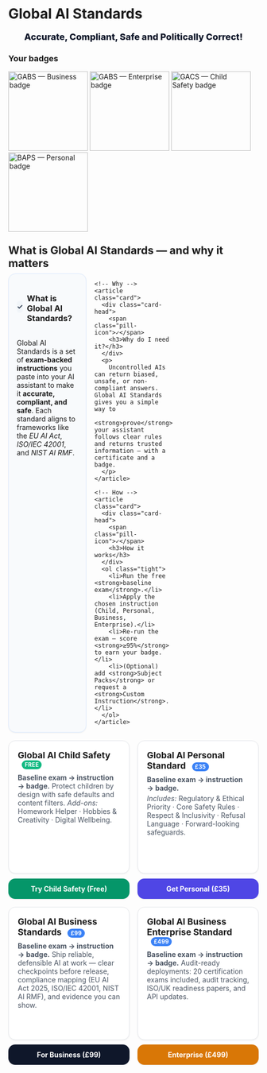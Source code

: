 # Global AI Standards

<div class="hero-sub">Accurate, Compliant, Safe and Politically Correct!</div>

### Your badges

<img src="./img/badges/gabs-green.png" alt="GABS — Business badge" width="160">
<img src="./img/badges/gabs-enterprise.png" alt="GABS — Enterprise badge" width="160">
<img src="./img/badges/gacs-yellow.png" alt="GACS — Child Safety badge" width="160">
<img src="./img/badges/baps-silver.png" alt="BAPS — Personal badge" width="160">


<style>
.tiles{display:grid;grid-template-columns:repeat(auto-fit,minmax(240px,1fr));gap:1rem;margin:1rem 0}
.tile{display:block;border:1px solid #e5e7eb;border-radius:14px;padding:18px;background:#fff;text-decoration:none;color:inherit;box-shadow:0 1px 3px rgba(0,0,0,.06)}
.tile:hover{box-shadow:0 4px 12px rgba(0,0,0,.08)}
.tile h2{margin:0 0 .25rem 0;font-size:1.1rem}
.tile p{margin:.25rem 0 0 0;color:#4b5563}
.pill{display:inline-block;margin-left:.5rem;padding:2px 6px;font-size:.7rem;font-weight:700;color:#fff;background:#10b981;border-radius:999px;text-transform:uppercase;letter-spacing:.02em}
  .explainer{margin-top:1.5rem}
.explainer h2{font-size:1.35rem;margin:0 0 .5rem 0}
.explainer-grid{display:grid;gap:1rem}
@media (min-width:768px){.explainer-grid{grid-template-columns:repeat(3,1fr)}}
.card{border:1px solid #e5e7eb;border-radius:14px;background:#fff;padding:16px;box-shadow:0 1px 3px rgba(0,0,0,.06)}
.card-head{display:flex;align-items:center;gap:.5rem}
.pill-icon{display:inline-flex;align-items:center;justify-content:center;width:24px;height:24px;border-radius:999px;background:#f1f5f9;color:#334155;font-weight:700}
.tight{margin:.5rem 0 0 0}
/* Softer background for the 3 explainer cards only */
.explainer .card{
  background:#f8fafc;      /* light slate */
  border-color:#dbeafe;     /* light indigo */
}
  .pill--price{
  display:inline-block;
  margin-left:.5rem;
  padding:2px 6px;
  font-size:.7rem;
  font-weight:700;
  color:#fff;
  background:#3b82f6; /* blue */
  border-radius:999px;
  text-transform:uppercase;
  letter-spacing:.02em;
}
/* CTA buttons under the tiles */
.cta-row{margin-top:1rem;display:flex;flex-wrap:wrap;gap:.6rem}
.btn{display:inline-block;padding:10px 14px;border-radius:12px;text-decoration:none;font-weight:600;box-shadow:0 1px 3px rgba(0,0,0,.06)}
.btn:hover{filter:brightness(1.05)}
.btn--green{background:#059669;color:#fff}   /* Child Safety */
.btn--indigo{background:#4f46e5;color:#fff}  /* Personal */
.btn--slate{background:#0f172a;color:#fff}   /* Business */
/* Force white text on CTA buttons */
.btn,
.btn:visited,
.btn:hover,
.btn:focus,
.btn:active {
  color: #fff !important;
}
  /* CTA tiles under the product tiles */
.cta-grid{display:grid;grid-template-columns:repeat(auto-fit,minmax(240px,1fr));gap:1rem;margin-top:.75rem}
.cta-card{
  display:block;text-align:center;font-weight:700;
  padding:12px;border-radius:14px;color:#fff;text-decoration:none;
  box-shadow:0 1px 3px rgba(0,0,0,.08)
}
.cta-card:hover{filter:brightness(1.05)}
.cta-card--green{background:#059669}   /* GACS */
.cta-card--indigo{background:#4f46e5}  /* GAPS */
.cta-card--slate{background:#0f172a}   /* GABS */
.cta-card--amber{background:#d97706}   /* Enterprise */
/* CTA tiles that sit under each product tile */
.cta-card{
  display:block;text-align:center;font-weight:700;
  padding:12px;border-radius:14px;text-decoration:none;
  box-shadow:0 1px 3px rgba(0,0,0,.08); margin-top:.6rem
}
.cta-card:hover{filter:brightness(1.05)}
.cta-card--green{background:#059669}   /* GACS */
.cta-card--indigo{background:#4f46e5}  /* GAPS */
.cta-card--slate{background:#0f172a}   /* GABS */
.cta-card--amber{background:#d97706}   /* Enterprise */

/* Force white text on CTA tiles (theme override safe) */
.cta-card, .cta-card:visited, .cta-card:hover, .cta-card:focus, .cta-card:active {
  color:#fff !important;
}

/* Wrapper so each tile and its CTA stay together in the grid */
.tile-wrap{display:block}
/* Make product tiles equal height and keep their CTA aligned */
.tile-wrap{display:flex; flex-direction:column; height:100%}
.tile{display:flex; flex-direction:column; flex:1 1 auto; min-height:230px}
.tile p{margin-top:.25rem}
.tile p:last-child{margin-bottom:0}

/* Center the main hero on the homepage */
.md-typeset h1:first-of-type{ text-align:center; margin-bottom:.3rem }
.hero-sub{ text-align:center; font-size:1.125rem; font-weight:800; color:#0f172a; margin-bottom:.6rem }
  
</style>

<!-- Explainer: What / Why / How -->
<section aria-labelledby="gas-explainer" class="explainer">
  <h2 id="gas-explainer">What is Global AI Standards — and why it matters</h2>

  <div class="explainer-grid">
    <!-- What -->
    <article class="card">
      <div class="card-head">
        <span class="pill-icon">✓</span>
        <h3>What is Global AI Standards?</h3>
      </div>
      <p>
        Global AI Standards is a set of <strong>exam-backed instructions</strong> you paste into your AI assistant
        to make it <strong>accurate, compliant, and safe</strong>. Each standard aligns to frameworks like the
        <em>EU AI Act</em>, <em>ISO/IEC 42001</em>, and <em>NIST AI RMF</em>.
      </p>
    </article>

    <!-- Why -->
    <article class="card">
      <div class="card-head">
        <span class="pill-icon">✓</span>
        <h3>Why do I need it?</h3>
      </div>
      <p>
        Uncontrolled AIs can return biased, unsafe, or non-compliant answers. Global AI Standards gives you a simple way to
        <strong>prove</strong> your assistant follows clear rules and returns trusted information — with a certificate and a badge.
      </p>
    </article>

    <!-- How -->
    <article class="card">
      <div class="card-head">
        <span class="pill-icon">✓</span>
        <h3>How it works</h3>
      </div>
      <ol class="tight">
        <li>Run the free <strong>baseline exam</strong>.</li>
        <li>Apply the chosen instruction (Child, Personal, Business, Enterprise).</li>
        <li>Re-run the exam — score <strong>≥95%</strong> to earn your badge.</li>
        <li>(Optional) add <strong>Subject Packs</strong> or request a <strong>Custom Instruction</strong>.</li>
      </ol>
    </article>
  </div>
</section>


<div class="tiles">

  <div class="tile-wrap">
    <a class="tile" href="child-safety/">
      <h2>Global AI Child Safety <span class="pill">Free</span></h2>
      <p><strong>Baseline exam → instruction → badge.</strong> Protect children by design with safe defaults and content filters. <em>Add-ons:</em> Homework Helper · Hobbies & Creativity · Digital Wellbeing.</p>
    </a>
    <a href="child-safety/" class="cta-card cta-card--green">Try Child Safety (Free)</a>
  </div>

  <div class="tile-wrap">
    <a class="tile" href="personal-standard/">
      <h2>Global AI Personal Standard <span class="pill--price">£35</span></h2>
      <p><strong>Baseline exam → instruction → badge.</strong></p>
      <p><em>Includes:</em> Regulatory & Ethical Priority · Core Safety Rules · Respect & Inclusivity · Refusal Language · Forward-looking safeguards.</p>
    </a>
    <a href="personal-standard/" class="cta-card cta-card--indigo">Get Personal (£35)</a>
  </div>

  <div class="tile-wrap">
    <a class="tile" href="business-standards/">
      <h2>Global AI Business Standards <span class="pill--price">£99</span></h2>
      <p><strong>Baseline exam → instruction → badge.</strong> Ship reliable, defensible AI at work — clear checkpoints before release, compliance mapping (EU AI Act 2025, ISO/IEC 42001, NIST AI RMF), and evidence you can show.</p>
    </a>
    <a href="business-standards/" class="cta-card cta-card--slate">For Business (£99)</a>
  </div>
  <div class="tile-wrap">
    <a class="tile" href="business-enterprise/">
      <h2>Global AI Business Enterprise Standard <span class="pill--price">£499</span></h2>
      <p><strong>Baseline exam → instruction → badge.</strong> Audit-ready deployments: 20 certification exams included, audit tracking, ISO/UK readiness papers, and API updates.</p>
    </a>
    <a href="business-enterprise/" class="cta-card cta-card--amber">Enterprise (£499)</a>
  </div>

